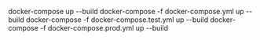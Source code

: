 docker-compose up --build
docker-compose -f docker-compose.yml up --build
docker-compose -f docker-compose.test.yml up --build
docker-compose -f docker-compose.prod.yml up --build